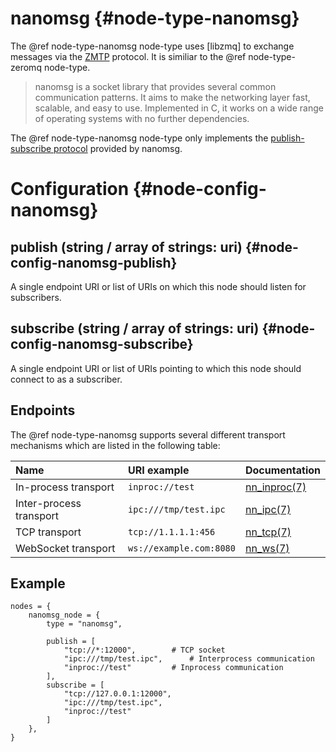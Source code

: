 # nanomsg {#node-type-nanomsg}

The @ref node-type-nanomsg node-type uses [libzmq] to exchange messages via the [ZMTP](https://rfc.nanomsg.org/spec:23/ZMTP/) protocol. It is similiar to the @ref node-type-zeromq node-type.

> nanomsg is a socket library that provides several common communication patterns. It aims to make the networking layer fast, scalable, and easy to use. Implemented in C, it works on a wide range of operating systems with no further dependencies.

The @ref node-type-nanomsg node-type only implements the [publish-subscribe protocol](http://nanomsg.org/v1.0.0/nn_pubsub.7.html) provided by nanomsg.

# Configuration {#node-config-nanomsg}

## publish (string / array of strings: uri) {#node-config-nanomsg-publish}

A single endpoint URI or list of URIs on which this node should listen for subscribers.

## subscribe (string / array of strings: uri) {#node-config-nanomsg-subscribe}

A single endpoint URI or list of URIs pointing to which this node should connect to as a subscriber.

## Endpoints

The @ref node-type-nanomsg supports several different transport mechanisms which are listed in the following table:

| Name	| URI example		| Documentation									|
| :--		| :--					| :--												|
| In-process transport | `inproc://test` 	| [nn_inproc(7)](http://nanomsg.org/v1.0.0/nn_inproc.7.html) |
| Inter-process transport | `ipc:///tmp/test.ipc` | [nn_ipc(7)](http://nanomsg.org/v1.0.0/nn_ipc.7.html) |
| TCP transport | `tcp://1.1.1.1:456`	| [nn_tcp(7)](http://nanomsg.org/v1.0.0/nn_tcp.7.html) |
| WebSocket transport | `ws://example.com:8080`| [nn_ws(7)](http://nanomsg.org/v1.0.0/nn_ws.7.html) |

## Example

```
nodes = {
	nanomsg_node = {
		type = "nanomsg",
	
		publish = [
			"tcp://*:12000",		# TCP socket
			"ipc:///tmp/test.ipc",		# Interprocess communication
			"inproc://test"			# Inprocess communication
		],
		subscribe = [
			"tcp://127.0.0.1:12000",
			"ipc:///tmp/test.ipc",
			"inproc://test"
		]
	},
}
```
